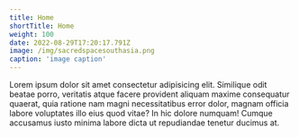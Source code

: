 ```yaml
---
title: Home
shortTitle: Home
weight: 100
date: 2022-08-29T17:20:17.791Z
image: /img/sacredspacesouthasia.png
caption: 'image caption'
---
```


Lorem ipsum dolor sit amet consectetur adipisicing elit. Similique odit beatae porro, veritatis atque facere provident aliquam maxime consequatur quaerat, quia ratione nam magni necessitatibus error dolor, magnam officia labore voluptates illo eius quod vitae? In hic dolore numquam! Cumque accusamus iusto minima labore dicta ut repudiandae tenetur ducimus at.
